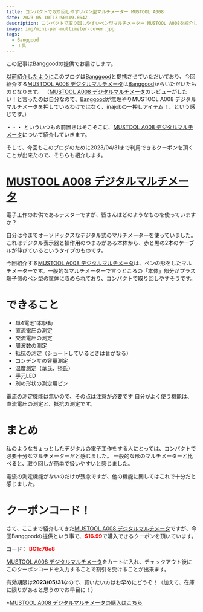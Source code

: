 ```yaml
---
title: コンパクトで取り回しやすいペン型マルチメーター MUSTOOL A008
date: 2023-05-10T13:50:19.664Z
description: コンパクトで取り回しやすいペン型マルチメーター MUSTOOL A008を紹介します
image: img/mini-pen-multimeter-cover.jpg
tags:
  - Banggood
  - 工具
---
```

この記事はBanggoodの提供でお届けします。

[以前紹介したように](../../post/中国ecサイトbanggood/)このブログは[Banggood](https://jp.banggood.com/?p=0M092355466124202012)と提携させていただいており、今回紹介する[MUSTOOL A008 デジタルマルチメータ](https://jp.banggood.com/MUSTOOL-A008-Digital-Multimeter-Auto-Sensor-Pen-6000-Counts-Non-contact-Voltage-Tester-VA-Color-Reverse-Display-Screen-p-1976755.html?cur_warehouse=CN&ID=6286072?p=0M092355466124202012)は[Banggood](https://jp.banggood.com/?p=0M092355466124202012)からいただいたものとなります。
（[MUSTOOL A008 デジタルマルチメータ](https://jp.banggood.com/MUSTOOL-A008-Digital-Multimeter-Auto-Sensor-Pen-6000-Counts-Non-contact-Voltage-Tester-VA-Color-Reverse-Display-Screen-p-1976755.html?cur_warehouse=CN&ID=6286072?p=0M092355466124202012)のレビューがしたい！と言ったのは自分なので、[Banggood](https://jp.banggood.com/?p=0M092355466124202012)が無理やりMUSTOOL A008 デジタルマルチメータを押しているわけではなく、inajobの一押しアイテム！、という感じです。）

・・・ といういつもの前置きはそこそこに、[MUSTOOL A008 デジタルマルチメータ](https://jp.banggood.com/MUSTOOL-A008-Digital-Multimeter-Auto-Sensor-Pen-6000-Counts-Non-contact-Voltage-Tester-VA-Color-Reverse-Display-Screen-p-1976755.html?cur_warehouse=CN&ID=6286072?p=0M092355466124202012)について紹介していきます。

そして、今回もこのブログのために2023/04/31まで利用できるクーポンを頂くことが出来たので、そちらも紹介します。

# [MUSTOOL A008 デジタルマルチメータ](https://jp.banggood.com/MUSTOOL-A008-Digital-Multimeter-Auto-Sensor-Pen-6000-Counts-Non-contact-Voltage-Tester-VA-Color-Reverse-Display-Screen-p-1976755.html?cur_warehouse=CN&ID=6286072?p=0M092355466124202012)

電子工作のお供であるテスターですが、皆さんはどのようなものを使っていますか？

自分は今までオーソドックスなデジタル式のマルチメーターを使っていました。これはデジタル表示器と操作用のつまみがある本体から、赤と黒の2本のケーブルが伸びているというタイプのものです。

今回紹介する[MUSTOOL A008 デジタルマルチメータ](https://jp.banggood.com/MUSTOOL-A008-Digital-Multimeter-Auto-Sensor-Pen-6000-Counts-Non-contact-Voltage-Tester-VA-Color-Reverse-Display-Screen-p-1976755.html?cur_warehouse=CN&ID=6286072?p=0M092355466124202012)は、ペンの形をしたマルチメーターです。一般的なマルチメーターで言うところの「本体」部分がプラス端子側のペン型の筐体に収められており、コンパクトで取り回しやすそうです。

# できること

- 単4電池1本駆動
- 直流電圧の測定
- 交流電圧の測定
- 周波数の測定
- 抵抗の測定（ショートしているときは音がなる）
- コンデンサの容量測定
- 温度測定（華氏、摂氏）
- 手元LED
- 別の形状の測定用ピン

電流の測定機能は無いので、その点は注意が必要です
自分がよく使う機能は、直流電圧の測定と、抵抗の測定です。

# まとめ

私のようなちょっとしたデジタルの電子工作をする人にとっては、コンパクトで必要十分なマルチメーターだと感じました。
一般的な形のマルチメーターと比べると、取り回しが簡単で扱いやすいと感じました。

電流の測定機能がないのだけが残念ですが、他の機能に関してはこれで十分だと感じました。

# クーポンコード！

さて、ここまで紹介してきた[MUSTOOL A008 デジタルマルチメータ](https://jp.banggood.com/MUSTOOL-A008-Digital-Multimeter-Auto-Sensor-Pen-6000-Counts-Non-contact-Voltage-Tester-VA-Color-Reverse-Display-Screen-p-1976755.html?cur_warehouse=CN&ID=6286072?p=0M092355466124202012)ですが、今回Banggoodの提供という事で、<span style="color:red">**$16.99**</span>で購入できるクーポンを頂いています。

コード：
<span style="color:red">**BG1c78e8**</span>

[MUSTOOL A008 デジタルマルチメータ](https://jp.banggood.com/MUSTOOL-A008-Digital-Multimeter-Auto-Sensor-Pen-6000-Counts-Non-contact-Voltage-Tester-VA-Color-Reverse-Display-Screen-p-1976755.html?cur_warehouse=CN&ID=6286072?p=0M092355466124202012)をカートに入れ、チェックアウト後にこのクーポンコードを入力することで割引を受けることが出来ます。

有効期限は**2023/05/31**なので、買いたい方はお早めにどうぞ！（加えて、在庫に限りがあると思うのでお早目に！）

*[MUSTOOL A008 デジタルマルチメータの購入はこちら](https://jp.banggood.com/MUSTOOL-A008-Digital-Multimeter-Auto-Sensor-Pen-6000-Counts-Non-contact-Voltage-Tester-VA-Color-Reverse-Display-Screen-p-1976755.html?cur_warehouse=CN&ID=6286072?p=0M092355466124202012)